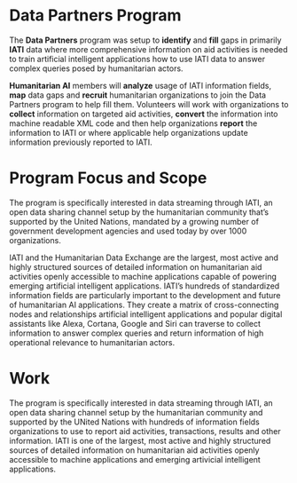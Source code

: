 # Data Partners Program

The **Data Partners** program was setup to **identify** and **fill** gaps in primarily **IATI** data where more comprehensive information on aid activities is needed to train artificial intelligent applications how to use IATI data to answer complex queries posed by humanitarian actors.

**Humanitarian AI** members will **analyze** usage of IATI information fields, **map** data gaps and **recruit** humanitarian organizations to join the Data Partners program to help fill them. Volunteers will work with organizations to **collect** information on targeted aid activities, **convert** the information into machine readable XML code and then help organizations **report** the information to IATI or where applicable help organizations update information previously reported to IATI.

# Program Focus and Scope

The program is specifically interested in data streaming through IATI, an open data sharing channel setup by the humanitarian community that’s supported by the United Nations, mandated by a growing number of government development agencies and used today by over 1000 organizations.

IATI and the Humanitarian Data Exchange are the largest, most active and highly structured sources of detailed information on humanitarian aid activities openly accessible to machine applications capable of powering emerging artificial intelligent applications. IATI’s hundreds of standardized information fields are particularly important to the development and future of humanitarian AI applications. They create a matrix of cross-connecting nodes and relationships artificial intelligent applications and popular digital assistants like Alexa, Cortana, Google and Siri can traverse to collect information to answer complex queries and return information of high operational relevance to humanitarian actors.


# Work

The program is specifically interested in data streaming through IATI, an open data sharing channel setup by the humanitarian community and supported by the UNited Nations with hundreds of information fields organizations to use to report aid activities, transactions, results and other information. IATI is one of the largest, most active and highly structured sources of detailed information on humanitarian aid activities openly accessible to machine applications and emerging artivicial intelligent applications. 

